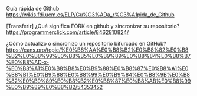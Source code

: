 


Guía rápida de Github
https://wikis.fdi.ucm.es/ELP/Gu%C3%ADa_r%C3%A1pida_de_Github


[Transferir] ¿Qué significa FORK en github y sincronizar su repositorio?
https://programmerclick.com/article/8462810824/


¿Cómo actualizo o sincronizo un repositorio bifurcado en GitHub?
https://cans.pro/topic/%E0%B8%AA%E0%B8%B2%E0%B8%82%E0%B8%B2%E0%B8%99%E0%B8%B5%E0%B9%89%E0%B8%84%E0%B8%B7%E0%B8%AD-x-%E0%B8%A1%E0%B8%B8%E0%B9%88%E0%B8%87%E0%B8%A1%E0%B8%B1%E0%B9%88%E0%B8%99%E0%B9%84%E0%B8%9B%E0%B8%82%E0%B9%89%E0%B8%B2%E0%B8%87%E0%B8%AB%E0%B8%99%E0%B9%89%E0%B8%B2/54353452
